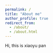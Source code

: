 ```yaml
---
permalink: /
title: "About me"
author_profile: true
redirect_from: 
  - /about/
  - /about.html
---
```


Hi, this is xiaoyu pan
